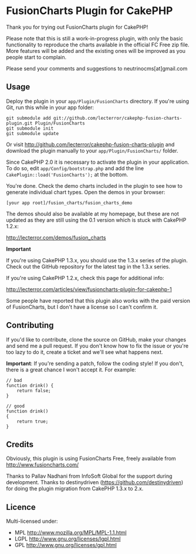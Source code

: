 # FusionCharts Plugin for CakePHP #

Thank you for trying out FusionCharts plugin for CakePHP!

Please note that this is still a work-in-progress plugin, with only the basic
functionality to reproduce the charts available in the official FC Free zip file.
More features will be added and the existing ones will be improved as you people
start to complain.

Please send your comments and suggestions to neutrinocms[at]gmail.com

## Usage ##

Deploy the plugin in your `app/Plugin/FusionCharts` directory. If you're using
Git, run this while in your app folder:

	git submodule add git://github.com/lecterror/cakephp-fusion-charts-plugin.git Plugin/FusionCharts
	git submodule init
	git submodule update

Or visit <http://github.com/lecterror/cakephp-fusion-charts-plugin>
and download the plugin manually to your `app/Plugin/FusionCharts/` folder.

Since CakePHP 2.0 it is necessary to activate the plugin in your application. To do so,
edit `app/Config/bootstrap.php` and add the line `CakePlugin::load('FusionCharts');` at the 
bottom.

You're done. Check the demo charts included in the plugin to see how to generate
individual chart types. Open the demos in your browser:

	[your app root]/fusion_charts/fusion_charts_demo

The demos should also be available at my homepage, but these are not updated as
they are still using the 0.1 version which is stuck with CakePHP 1.2.x:

<http://lecterror.com/demos/fusion_charts>

**Important**

If you're using CakePHP 1.3.x, you should use the 1.3.x series of the plugin. Check out the
GitHub repository for the latest tag in the 1.3.x series.

If you're using CakePHP 1.2.x, check this page for additional info:

<http://lecterror.com/articles/view/fusioncharts-plugin-for-cakephp-1>

Some people have reported that this plugin also works with the paid version of FusionCharts,
but I don't have a license so I can't confirm it.

## Contributing ##

If you'd like to contribute, clone the source on GitHub, make your changes and send me a pull request.
If you don't know how to fix the issue or you're too lazy to do it, create a ticket and we'll see
what happens next.

**Important**: If you're sending a patch, follow the coding style! If you don't, there is a great
chance I won't accept it. For example:

	// bad
	function drink() {
		return false;
	}

	// good
	function drink()
	{
		return true;
	}

## Credits ##

Obviously, this plugin is using FusionCharts Free, freely available from
<http://www.fusioncharts.com/>

Thanks to Pallav Nadhani from InfoSoft Global for the support during development.
Thanks to destinydriven (<https://github.com/destinydriven>) for doing the plugin migration
from CakePHP 1.3.x to 2.x.

## Licence ##

Multi-licensed under:

* MPL <http://www.mozilla.org/MPL/MPL-1.1.html>
* LGPL <http://www.gnu.org/licenses/lgpl.html>
* GPL <http://www.gnu.org/licenses/gpl.html>
